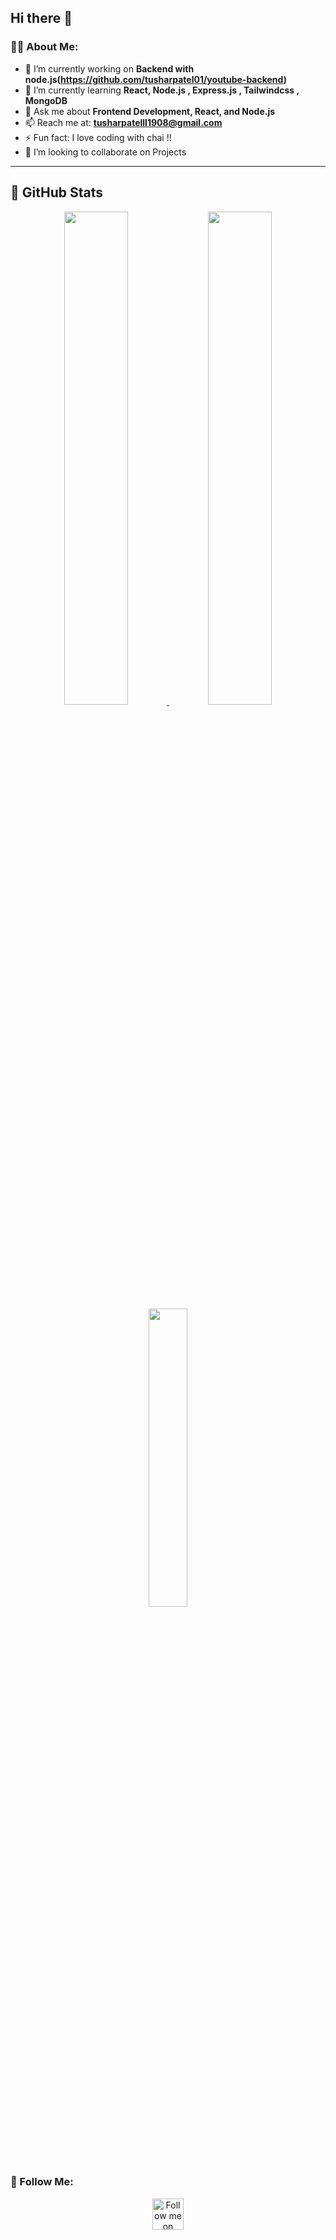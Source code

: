 ## Hi there 👋
### 👨‍💻 About Me:
- 🔭 I’m currently working on **Backend with node.js(https://github.com/tusharpatel01/youtube-backend)**
- 🌱 I’m currently learning **React, Node.js , Express.js , Tailwindcss , MongoDB**
- 💬 Ask me about **Frontend Development, React, and Node.js**
- 📫 Reach me at: **tusharpatelll1908@gmail.com**
- ⚡ Fun fact: I love coding with chai !!
- 👯 I’m looking to collaborate on Projects

---

## 🚀 GitHub Stats

<p align="center">
  <a href="https://github.com/tusharpatel01">
    <img width="45%" src="https://github-readme-stats.vercel.app/api?username=tusharpatel01&show_icons=true&theme=tokyonight&hide_border=true" />
  </a>
  <a href="https://github.com/tusharpatel01">
    <img width="45%" src="https://github-readme-streak-stats.herokuapp.com/?user=tusharpatel01&theme=tokyonight&hide_border=true" />
  </a>
  <a href="https://github.com/tusharpatel01">
    <img width="35%" src="https://github-readme-stats.vercel.app/api/top-langs/?username=tusharpatel01&layout=compact&theme=tokyonight&hide_border=true" />
  </a>
</p>

### 🎯 Follow Me: 
<p align="center">
  <a href="https://www.linkedin.com/in/tushar-patel-221772266/" target="_blank">
  <img src="https://upload.wikimedia.org/wikipedia/commons/c/ca/LinkedIn_logo_initials.png" alt="Follow me on LinkedIn" width="50" />
</a>
</p>



